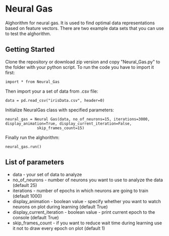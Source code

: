 # Neural Gas

Alghorithm for neural gas. It is used to find optimal data representations based on feature vectors.
There are two example data sets that you can use to test the alghorithm.

## Getting Started

Clone the repository or download zip version and copy "Neural_Gas.py" to the folder with your python script.
To run the code you have to import it first:

```
import * from Neural_Gas
```

Then import your a set of data from .csv file:

```
data = pd.read_csv("irisData.csv", header=0)
```

Initialize NeuralGas class with specified parameters:

```
neural_gas = Neural Gas(data, no_of_neurons=15, iterations=3000, display_animation=True, display_current_iteration=False,
              skip_frames_count=15)
```

Finally run the alghorithm:

```
neural_gas.run()
```

## List of parameters

* data - your set of data to analyze
* no_of_neurons - number of neurons you want to use to analyze the data (default 25)
* iterations - number of epochs in which neurons are going to train (default 1000)
* display_animation - boolean value - specify whether you want to watch neurons on plot during learning (default True)
* display_current_iteration - boolean value - print current epoch to the console (default True)
* skip_frames_count - if you want to reduce wait time during learning use it not to draw every epoch on plot (default 1)